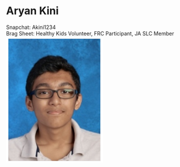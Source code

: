 # Aryan Kini
Snapchat: Akini1234
<br>
Brag Sheet: Healthy Kids Volunteer, FRC Participant, JA SLC Member
<br>
<img src="myPhoto.PNG"/>

